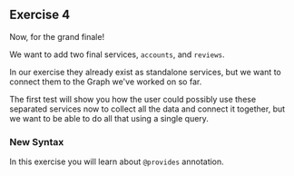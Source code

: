 ## Exercise 4

Now, for the grand finale!

We want to add two final services, `accounts`, and `reviews`.

In our exercise they already exist as standalone services, but we want to connect them to the Graph we've worked on so far.

The first test will show you how the user could possibly use these separated services now to collect all the data and connect it together, but we want to be able to do all that using a single query.

### New Syntax
In this exercise you will learn about `@provides` annotation. 
